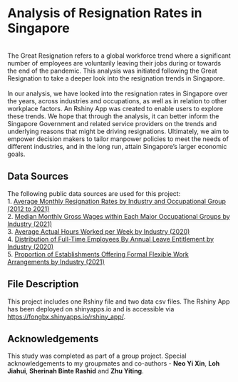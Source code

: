 # Analysis of Resignation Rates in Singapore
<br>
The Great Resignation refers to a global workforce trend where a significant number of employees are voluntarily leaving their jobs during or towards the end of the pandemic. This analysis was initiated following the Great Resignation to take a deeper look into the resignation trends in Singapore.
<br>
<br>
In our analysis, we have looked into the resignation rates in Singapore over the years, across industries and occupations, as well as in relation to other workplace factors. An Rshiny App was created to enable users to explore these trends. We hope that through the analysis, it can better inform the Singapore Government and related service providers on the trends and underlying reasons that might be driving resignations. Ultimately, we aim to empower decision makers to tailor manpower policies to meet the needs of different industries, and in the long run, attain Singapore’s larger economic goals.
<br>

## Data Sources
The following public data sources are used for this project:
<br>1. [Average Monthly Resignation Rates by Industry and Occupational Group (2012 to 2021)](https://data.gov.sg/dataset/average-monthly-recruitment-resignation-rates-by-industry-and-occupational-group-annual?resource_id=243896d0-1974-4fee-a4d8-613641b230ad)
<br>2. [Median Monthly Gross Wages within Each Major Occupational Groups by Industry (2021)](https://stats.mom.gov.sg/Pages/Occupational-Wages-Tables2021.aspx)
<br>3. [Average Actual Hours Worked per Week by Industry (2020)](https://stats.mom.gov.sg/Pages/Singapore-Yearbook-Of-Manpower-Statistics-2021-Employment-Hours-Worked-and-Conditions-Of-Employment.aspx)
<br>4. [Distribution of Full-Time Employees By Annual Leave Entitlement by Industry (2020)](https://data.gov.sg/dataset/distribution-of-full-time-employees-by-annual-leave-entitlement?resource_id=1b56422d-73e4-4853-9aab-88a8ddb753af)
<br>5. [Proportion of Establishments Offering Formal Flexible Work Arrangements by Industry (2021)](https://stats.mom.gov.sg/Pages/Employment-Conditions-Tables2021.aspx)

## File Description
This project includes one Rshiny file and two data csv files. The Rshiny App has been deployed on shinyapps.io and is accessible via <https://fongbx.shinyapps.io/rshiny_app/>.

## Acknowledgements
This study was completed as part of a group project. Special acknowledgements to my groupmates and co-authors - **Neo Yi Xin**, **Loh Jiahui**, **Sherinah Binte Rashid** and **Zhu Yiting**.
